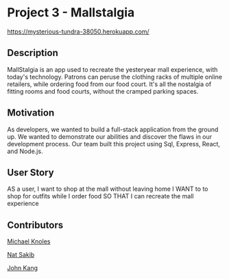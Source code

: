 # Project 3 - Mallstalgia

https://mysterious-tundra-38050.herokuapp.com/

## Description

MallStalgia is an app used to recreate the yesteryear mall experience, with today's technology. Patrons can peruse the clothing racks of multiple online retailers, while ordering food from our food court. It's all the nostalgia of fitting rooms and food courts, without the cramped parking spaces.

## Motivation

As developers, we wanted to build a full-stack application from the ground up.  We wanted to demonstrate our abilities and discover the flaws in our development process. Our team built this project using Sql, Express, React, and Node.js. 

## User Story

AS a user, I want to shop at the mall without leaving home
I WANT to to shop for outfits while I order food
SO THAT I can recreate the mall experience

## Contributors


[Michael Knoles](https://github.com/MKnoles78)

[Nat Sakib](https://github.com/nasakib)

[John Kang](https://github.com/drivelikejehu)
